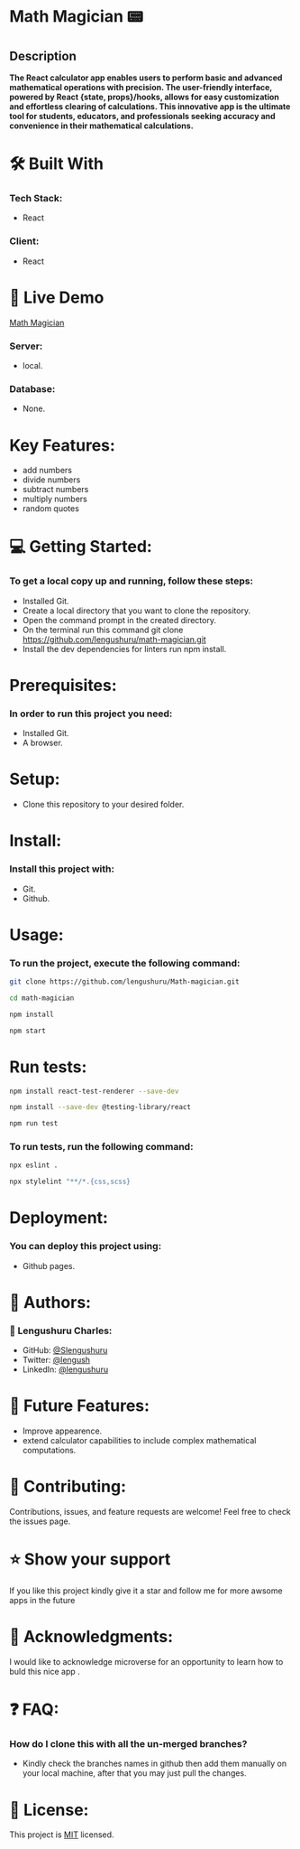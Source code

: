 # Math Magician 📟 

<div align="center">

</div>


## Description
**The React calculator app enables users to perform basic and advanced mathematical operations with precision. The user-friendly interface, powered by React {state, props}/hooks, allows for easy customization and effortless clearing of calculations. This innovative app is the ultimate tool for students, educators, and professionals seeking accuracy and convenience in their mathematical calculations.** 
# 🛠 Built With
### Tech Stack:
- React

### Client:
- React

# 🚀 Live Demo <a name="live-demo"></a>

[Math Magician](https://math-magician-psi.vercel.app)
### Server:
- local.
### Database:
- None.

# Key Features:
- add numbers
- divide numbers
- subtract numbers
- multiply numbers
- random quotes

# 💻 Getting Started:
### To get a local copy up and running, follow these steps:
- Installed Git.
- Create a local directory that you want to clone the repository.
- Open the command prompt in the created directory.
- On the terminal run this command git clone https://github.com/lengushuru/math-magician.git
- Install the dev dependencies for linters run npm install.

# Prerequisites:
### In order to run this project you need:
- Installed Git.
- A browser.

# Setup:
- Clone this repository to your desired folder.

# Install:
### Install this project with:
- Git.
- Github.

# Usage:
### To run the project, execute the following command:
  ```sh 
  git clone https://github.com/lengushuru/Math-magician.git
  ```
  ```sh 
  cd math-magician
  ```
  ```sh 
  npm install
  ```
  ```sh 
  npm start
  ```


# Run tests:

  ```sh 
  npm install react-test-renderer --save-dev
  ```
  ```sh 
  npm install --save-dev @testing-library/react
  ```
  ```sh 
  npm run test
  ```
### To run tests, run the following command:
  ```sh 
  npx eslint .
  ```
   ```sh 
  npx stylelint "**/*.{css,scss}
  ```


# Deployment:
### You can deploy this project using:
- Github pages.

# 👥 Authors:
### 👤 Lengushuru Charles:
- GitHub: [@Slengushuru](https://github.com/lengushuru)
- Twitter: [@lengush](https://twitter.com/ngushuru)
- LinkedIn: [@lengushuru](https://www.linkedin.com/in/lengushuru-charles-a09371111/)

# 🔭 Future Features:
- Improve appearence.
- extend calculator capabilities to include complex mathematical computations.

# 🤝 Contributing:
Contributions, issues, and feature requests are welcome!
Feel free to check the issues page.

# ⭐️ Show your support
If you like this project kindly give it a star and follow me for more awsome apps in the future

# 🙏 Acknowledgments:
I would like to acknowledge microverse for an opportunity to learn how to buld this nice app .

# ❓ FAQ:
### How do I clone this with all the un-merged branches?
- Kindly check the branches names in github then add them manually on your local machine, after that you may just pull the changes.



# 📝 License:
This project is [MIT](https://choosealicense.com/licenses/mit/) licensed.
